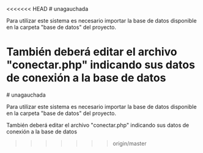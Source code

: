 <<<<<<< HEAD
﻿# unagauchada

Para utilizar este sistema es necesario importar la base de datos disponible en la carpeta "base de datos" del proyecto.

También deberá editar el archivo "conectar.php" indicando sus datos de conexión a la base de datos
=======
﻿# unagauchada

Para utilizar este sistema es necesario importar la base de datos disponible en la carpeta "base de datos" del proyecto.

También deberá editar el archivo "conectar.php" indicando sus datos de conexión a la base de datos
>>>>>>> origin/master
